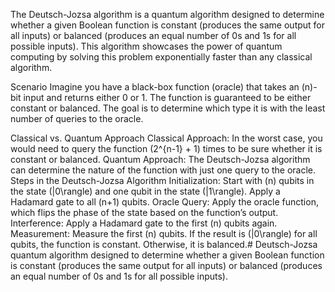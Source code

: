 The Deutsch-Jozsa algorithm is a quantum algorithm designed to determine whether a given Boolean function is constant (produces the same output for all inputs) or balanced (produces an equal number of 0s and 1s for all possible inputs). This algorithm showcases the power of quantum computing by solving this problem exponentially faster than any classical algorithm.

Scenario
Imagine you have a black-box function (oracle) that takes an (n)-bit input and returns either 0 or 1. The function is guaranteed to be either constant or balanced. The goal is to determine which type it is with the least number of queries to the oracle.

Classical vs. Quantum Approach
Classical Approach: In the worst case, you would need to query the function (2^{n-1} + 1) times to be sure whether it is constant or balanced.
Quantum Approach: The Deutsch-Jozsa algorithm can determine the nature of the function with just one query to the oracle.
Steps in the Deutsch-Jozsa Algorithm
Initialization:
Start with (n) qubits in the state (|0\rangle) and one qubit in the state (|1\rangle).
Apply a Hadamard gate to all (n+1) qubits.
Oracle Query:
Apply the oracle function, which flips the phase of the state based on the function’s output.
Interference:
Apply a Hadamard gate to the first (n) qubits again.
Measurement:
Measure the first (n) qubits. If the result is (|0\rangle) for all qubits, the function is constant. Otherwise, it is balanced.# Deutsch-Jozsa
quantum algorithm designed to determine whether a given Boolean function is constant (produces the same output for all inputs) or balanced (produces an equal number of 0s and 1s for all possible inputs).
